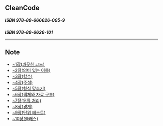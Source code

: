 ## CleanCode
<h5> ISBN 978-89-666626-095-9
<h5> ISBN 978-89-6626-101

----

## Note
- [~1장(깨끗한 코드)](./01_TIL.md)
- [~2장(의미 있는 이름)](./02_TIL.md)
- [~3장(함수)](./03_TIL.md)
- [~4장(주석)](./04_TIL.md)
- [~5장(형식 맞추기)](./05_TIL.md)
- [~6장(객체와 자료 구조)](./06_TIL.md)
- [~7장(오류 처리)](./07_TIL.md)
- [~8장(경계)](./08_TIL.md)
- [~9장(단위 테스트)](./09_TIL.md)
- [~10장(클래스)](./10_TIL.md)

